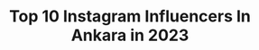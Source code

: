 ---
title: Top 10 Instagram Influencers In Ankara in 2023
description: >-
  Find top Instagram influencers in Ankara in 2023. Most popular hashtags: #tbt #ankara #mutluluk.
platform: Instagram
hits: 1248
text_top: See the most popular Instagram influencers on inBeat.
text_bottom: Our database holds 1248 Instagram influencers like this in Ankara, Turkey for you to contact.
profiles:
  - username: "ahmet_hrmnc"
    fullname: >-
      Ahmet Harmancı
    bio: >-
      ANKARA
    location: "Turkey"
    followers: 24106
    engagement: 235
    commentsToLikes: 0.027878
    id: ck139kumcltce0i19kf63shj8
    verified: false
    hashtags: "#afpphoto, #yourshotphotographer, #kayseri, #trtbelgesel"
  - username: "tatlishayat"
    fullname: >-
      SEDA | Seyahat | Mekan Keşif
    bio: >-
      🏖Gezgin 📍Ankara 👩🏼‍💻Bilgisayar Mühendisi, METU 📩tatlishayat@gmail.com
    location: "Turkey"
    followers: 22669
    engagement: 678
    commentsToLikes: 0.069473
    id: ck8sxf4y2h68k0j78aseafn8u
    verified: false
    hashtags: "#seyahatblog, #gezginler, #travelbloggers, #travelphotography"
  - username: "bilgesuisik"
    fullname: >-
      Bilge Su Işık
    bio: >-
      ⋆ TED Ankara '18 ⋆ BAU Film & Tv, Adv ⋆ ⋆ Dijital işbirlikleri: bilgesu@51digital.com ⋆ Menajerlik: @management.be @gizemoguz_
    location: "Turkey"
    followers: 689904
    engagement: 532
    commentsToLikes: 0.188208
    id: ck0txxww0kxp30i19x5u6w1kz
    verified: false
    hashtags: "#oppowatch, #pullandbear, #pullandbearcommunity"
  - username: "tnckrtmat"
    fullname: >-
      Tunç Kurt
    bio: >-
      YKS/ALES/DGS/KPSS/YÖS/SAT/Genel Mat için Ankara içi özel ders Hacettepe/Matematik https://www.udemy.com/user/tunc-kurt/ k20🇬🇧🇦🇺 Youtube egitim kanalı
    location: "Turkey"
    followers: 16445
    engagement: 776
    commentsToLikes: 0.096011
    id: ck8t5gttja4ue0j78tiq9lvjx
    verified: false
    hashtags: "#yks, #tun, #osym, #fizik"
  - username: "handekaptan"
    fullname: >-
      hande kaptan
    bio: >-
      bilkent üni. tiyatro american academy of dramatic arts ted ankara koleji actress @tuncayaltunoglu
    location: "Turkey"
    followers: 72118
    engagement: 424
    commentsToLikes: 0.061563
    id: ck5cgc922ojtk0i117ld62s85
    verified: true
    hashtags: "#woman, #yellow, #benimad, #artist"
  - username: "poncikeliz"
    fullname: >-
      Cansu EROL /INFLUENCER
    bio: >-
      🏠 homedecoration 💡DIY project 🌿 lifestyle 🍀Azeri 🇹🇷🇦🇿Ankara
    location: "Turkey"
    followers: 25799
    engagement: 425
    commentsToLikes: 0.061656
    id: ckap26p3gxlzk0i78ycxsx65a
    verified: false
    hashtags: "#annebebek, #omaybgn34, #baby, #justbaby"
  - username: "mervekayamua"
    fullname: >-
      Merve Kaya
    bio: >-
      📍Ankara Makyajhane Studio Gelin ve özel gün makyajları için DM 📩
    location: "Turkey"
    followers: 28554
    engagement: 395
    commentsToLikes: 0.093067
    id: ck15uk3c3nkem0i19w2h45smx
    verified: false
    hashtags: "#maccosmeticsturkiye, #makeupvideos, #100daysofmakeup, #makyajvideolari"
  - username: "f.busrattt"
    fullname: >-
      B Ü Ş R A N U R
    bio: >-
      Ankara-İstanbul Freelance Stylist busratas841@gmail.com 📩
    location: "Turkey"
    followers: 173147
    engagement: 329
    commentsToLikes: 1.141705
    id: ck0vwv0movqdo0i1909z5opti
    verified: false
    hashtags: "#fashion, #style, #ootd, #modanisa"
  - username: "gulnurkalkanpabuccu"
    fullname: >-
      Gülnur Kalkan Pabuçcu
    bio: >-
      TÜRKİYE 🇹🇷 Akrep 🦂 BJK 🦅 ANKARA’lı 3 çocuklu 🙏😍 🙏 eşim 💁🏻‍♀️🙎🏻‍♂️kızlarım 💁🏻‍♀️👭💁🏻‍♀️🧑🏻oğlum 💃🏻🌍🙏 🧿
    location: "Turkey"
    followers: 4541
    engagement: 1546
    commentsToLikes: 0.127264
    id: ck8t93rztmv0v0j786d4nb2sk
    verified: false
    hashtags: "#tatil, #mutluluk, #demek, #tbt"
  - username: "berkayyozlemm"
    fullname: >-
      Özlem❤Berkay
    bio: >-
      Reklam Ürün Tanıtımı ve Iş Birliği için DM 📩 Burası bizim gezegenimiz 07.12.2014 ❤ Mesafeler sevmeye engel değildir. İstanbul-Ankara✈ 449 km İnat 💑
    location: "Turkey"
    followers: 23175
    engagement: 436
    commentsToLikes: 0.177632
    id: ck6ucdgeieych0j71cp1d28j7
    verified: false
    hashtags: "#ke, #love, #kesfet, #lovestory"
---